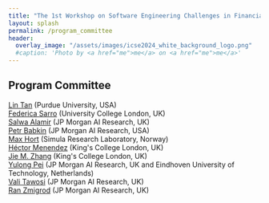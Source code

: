 ```yaml
---
title: "The 1st Workshop on Software Engineering Challenges in Financial Firms (FinanSE)"
layout: splash
permalink: /program_committee
header:
  overlay_image: "/assets/images/icse2024_white_background_logo.png"
  #caption: 'Photo by <a href="me">me</a> on <a href="me">me</a>'
---
```

<h2>Program Committee</h2>

<a href="https://www.cs.purdue.edu/homes/lintan/">Lin Tan</a> (Purdue University, USA)<br>
<a href="http://www0.cs.ucl.ac.uk/staff/f.sarro/">Federica Sarro</a> (University College London, UK)<br>
<a href="https://scholar.google.com/citations?user=ty1sZH4AAAAJ">Salwa Alamir</a> (JP Morgan AI Research, UK)<br>
<a href="https://dblp.org/pid/161/0027.html">Petr Babkin</a> (JP Morgan AI Research, USA)<br>
<a href="https://maxhort.github.io/">Max Hort</a> (Simula Research Laboratory, Norway)<br>
<a href="https://www.kcl.ac.uk/people/hector-menendez">Héctor Menendez</a> (King's College London, UK)<br>
<a href="https://sites.google.com/view/jie-zhang/home">Jie M. Zhang</a> (King's College London, UK)<br>
<a href="https://ylpei.github.io/">Yulong Pei</a> (JP Morgan AI Research, UK and Eindhoven University of Technology, Netherlands)<br>
<a href="https://vtawosi.github.io/">Vali Tawosi</a> (JP Morgan AI Research, UK)<br>
<a href="https://scholar.google.com/citations?user=OUt5mt4AAAAJ&hl=en">Ran Zmigrod</a> (JP Morgan AI Research, UK)<br>
